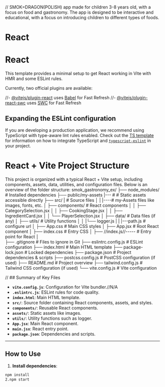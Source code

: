 // SMOK=DRAGON(POLISH)
app made for children 3-8 years old, with a focus on food and gastronomy. The app is designed to be interactive and educational, with a focus on introducing children to different types of foods.
# React

# React

This template provides a minimal setup to get React working in Vite with HMR and some ESLint rules.

Currently, two official plugins are available:

//- [@vitejs/plugin-react](https://github.com/vitejs/vite-plugin-react/blob/main/packages/plugin-react) uses [Babel](https://babeljs.io/) for Fast Refresh
//- [@vitejs/plugin-react-swc](https://github.com/vitejs/vite-plugin-react/blob/main/packages/plugin-react-swc) uses [SWC](https://swc.rs/) for Fast Refresh

## Expanding the ESLint configuration

If you are developing a production application, we recommend using TypeScript with type-aware lint rules enabled. Check out the [TS template](https://github.com/vitejs/vite/tree/main/packages/create-vite/template-react-ts) for information on how to integrate TypeScript and [`typescript-eslint`](https://typescript-eslint.io) in your project.


# React + Vite Project Structure

This project is organized with a typical React + Vite setup, including components, assets, data, utilities, and configuration files. Below is an overview of the folder structure:
smok_gastronomy_ex/
├── node_modules/                 # Installed dependencies
├── public/my-assets            |--- #         # Static assets accessible directly
├── src/                        |  # Source files
│   |                           |----# my-Assets files like images, fonts, etc.
│   ├── components/               # React components
│   │   ├── CategorySelection.jsx
│   │   ├── CookingStage.jsx
│   │   ├── IngredientCard.jsx
│   │   └── PlayerSelection.jsx
│   ├── data/                     # Data files (if any)
│   ├── utils/                    # Utility functions
│   │   |└── logger.js
|   |   |---path.js               # configure url
│   ├── App.css                   # Main CSS styles
│   ├── App.jsx                   # Root React component
│   ├── index.css                 # Entry CSS
│   ├── //index.js//-----         # Entry point for React
│                  
├── .gitignore                    # Files to ignore in Git
├── eslintrc.config.js            # ESLint configuration
├── index.html                    # Main HTML template
├── package-lock.json             # Locked dependencies
├── package.json                  # Project dependencies & scripts
├── postcss.config.js             # PostCSS configuration (if used)
├── README.md                     # Project overview
├── tailwind.config.js            # Tailwind CSS configuration (if used)
└── vite.config.js                # Vite configuration


//  ## Summary of Key Files

- **`vite.config.js`**: Configuration for Vite bundler.//N/A
- **`.eslintrc.js`**: ESLint rules for code quality.
- **`index.html`**: Main HTML template.
- **`src/`**: Source folder containing React components, assets, and styles.
- **`components/`**: Reusable React components.
- **`assets/`**: Static assets like images.
- **`utils/`**: Utility functions such as logger.
- **`App.jsx`**: Main React component.
- **`main.jsx`**: React entry point.
- **`package.json`**: Dependencies and scripts.

---

## How to Use

1. **Install dependencies**:
```bash
npm install
2.npm start
